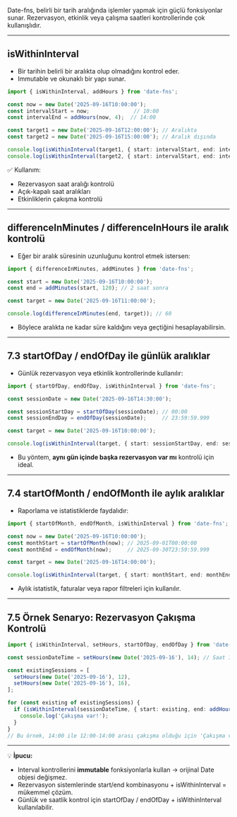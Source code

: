 
Date-fns, belirli bir tarih aralığında işlemler yapmak için güçlü fonksiyonlar sunar. Rezervasyon, etkinlik veya çalışma saatleri kontrollerinde çok kullanışlıdır.

---

## **isWithinInterval**

- Bir tarihin belirli bir aralıkta olup olmadığını kontrol eder.
- Immutable ve okunaklı bir yapı sunar.

```ts
import { isWithinInterval, addHours } from 'date-fns';

const now = new Date('2025-09-16T10:00:00');
const intervalStart = now;              // 10:00
const intervalEnd = addHours(now, 4);  // 14:00

const target1 = new Date('2025-09-16T12:00:00'); // Aralıkta
const target2 = new Date('2025-09-16T15:00:00'); // Aralık dışında

console.log(isWithinInterval(target1, { start: intervalStart, end: intervalEnd })); // true
console.log(isWithinInterval(target2, { start: intervalStart, end: intervalEnd })); // false
```

✅ Kullanım:

- Rezervasyon saat aralığı kontrolü
- Açık-kapalı saat aralıkları
- Etkinliklerin çakışma kontrolü

---

## **differenceInMinutes / differenceInHours ile aralık kontrolü**

- Eğer bir aralık süresinin uzunluğunu kontrol etmek istersen:

```ts
import { differenceInMinutes, addMinutes } from 'date-fns';

const start = new Date('2025-09-16T10:00:00');
const end = addMinutes(start, 120); // 2 saat sonra

const target = new Date('2025-09-16T11:00:00');

console.log(differenceInMinutes(end, target)); // 60
```

- Böylece aralıkta ne kadar süre kaldığını veya geçtiğini hesaplayabilirsin.

---

## **7.3 startOfDay / endOfDay ile günlük aralıklar**

- Günlük rezervasyon veya etkinlik kontrollerinde kullanılır:

```ts
import { startOfDay, endOfDay, isWithinInterval } from 'date-fns';

const sessionDate = new Date('2025-09-16T14:30:00');

const sessionStartDay = startOfDay(sessionDate); // 00:00
const sessionEndDay = endOfDay(sessionDate);     // 23:59:59.999

const target = new Date('2025-09-16T10:00:00');

console.log(isWithinInterval(target, { start: sessionStartDay, end: sessionEndDay })); // true
```

- Bu yöntem, **aynı gün içinde başka rezervasyon var mı** kontrolü için ideal.

---

## **7.4 startOfMonth / endOfMonth ile aylık aralıklar**

- Raporlama ve istatistiklerde faydalıdır:

```ts
import { startOfMonth, endOfMonth, isWithinInterval } from 'date-fns';

const now = new Date('2025-09-16T10:00:00');
const monthStart = startOfMonth(now); // 2025-09-01T00:00:00
const monthEnd = endOfMonth(now);     // 2025-09-30T23:59:59.999

const target = new Date('2025-09-16T14:00:00');

console.log(isWithinInterval(target, { start: monthStart, end: monthEnd })); // true
```

- Aylık istatistik, faturalar veya rapor filtreleri için kullanılır.

---

## **7.5 Örnek Senaryo: Rezervasyon Çakışma Kontrolü**

```ts
import { isWithinInterval, setHours, startOfDay, endOfDay } from 'date-fns';

const sessionDateTime = setHours(new Date('2025-09-16'), 14); // Saat 14:00

const existingSessions = [
  setHours(new Date('2025-09-16'), 12),
  setHours(new Date('2025-09-16'), 16),
];

for (const existing of existingSessions) {
  if (isWithinInterval(sessionDateTime, { start: existing, end: addHours(existing, 2) })) {
    console.log('Çakışma var!');
  }
}
// Bu örnek, 14:00 ile 12:00-14:00 arası çakışma olduğu için 'Çakışma var!' döner
```

---

💡 **İpucu:**

- Interval kontrollerini **immutable** fonksiyonlarla kullan → orijinal Date objesi değişmez.
- Rezervasyon sistemlerinde start/end kombinasyonu + isWithinInterval = mükemmel çözüm.
- Günlük ve saatlik kontrol için startOfDay / endOfDay + isWithinInterval kullanılabilir.